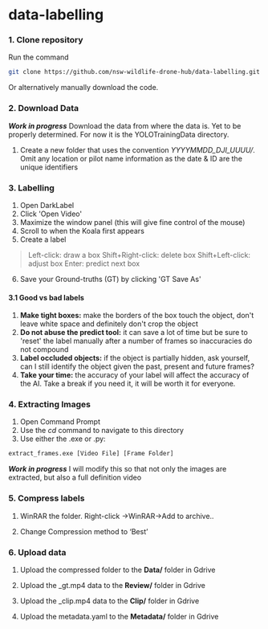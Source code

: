# data-labelling
### 1. Clone repository
Run the command
```bash
git clone https://github.com/nsw-wildlife-drone-hub/data-labelling.git
```
Or alternatively manually download the code.

### 2. Download Data
***Work in progress***
Download the data from where the data is. Yet to be properly determined. For now it is the YOLOTrainingData directory.

1. Create a new folder that uses the convention *YYYYMMDD_DJI_UUUU/*. Omit any location or pilot name information as the date & ID are the unique identifiers

### 3. Labelling
1. Open DarkLabel
2. Click 'Open Video'
3. Maximize the window panel (this will give fine control of the mouse)
4. Scroll to when the Koala first appears
5. Create a label
>Left-click: draw a box
Shift+Right-click: delete box
Shift+Left-click: adjust box
Enter: predict next box
6. Save your Ground-truths (GT) by clicking 'GT Save As'

#### 3.1 Good vs bad labels

1. **Make tight boxes:** make the borders of the box touch the object, don't leave white space and definitely don't crop the object
2. **Do not abuse the predict tool:** it can save a lot of time but be sure to 'reset' the label manually after a number of frames so inaccuracies do not compound
3. **Label occluded objects:** if the object is partially hidden, ask yourself, can I still identify the object given the past, present and future frames?
4. **Take your time:** the accuracy of your label will affect the accuracy of the AI. Take a break if you need it, it will be worth it for everyone.

### 4. Extracting Images

1. Open Command Prompt
2. Use the *cd* command to navigate to this directory
3. Use either the .exe or .py:
```bash
extract_frames.exe [Video File] [Frame Folder]
```
>[Video File]: 	20210607_DJI_0020.MP4
>[Frame Folder]: 20210607_DJI_0020

***Work in progress***
I will modify this so that not only the images are extracted, but also a full definition video

### 5. Compress labels
1. WinRAR the folder. Right-click ->WinRAR->Add to archive..

2. Change Compression method to ‘Best’

### 6. Upload data

1. Upload the compressed folder to the **Data/** folder in Gdrive

2. Upload the _gt.mp4 data to the **Review/** folder in Gdrive

3. Upload the _clip.mp4 data to the **Clip/** folder in Gdrive

4. Upload the metadata.yaml to the **Metadata/** folder in Gdrive
